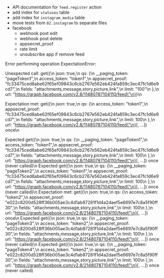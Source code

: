 * API documentation for `feed.register` action
* add index for `statuses` table
* add index for `instagram_media` table
* move tests from `02.instagram` to separate files
* facebook
  * webhook post edit
  * webhook post delete
  * appsecret_proof
  * rate limit
  * unsubscribe app if remove feed




Error performing operation ExpectationError:

Unexpected call: get({\n  json: true,\n  qs: {\n    __paging_token: \"pageToken1\",\n    access_token: \"token1\",\n    appsecret_proof: \"fc33475ced8abe62f65ef09843c6cb2767e562eb424fa859c3ec47fc1d6e9cd7\",\n    fields: \"attachments,message,story,picture,link\",\n    limit: \"100\"\n  },\n  url: \"https://graph.facebook.com/v2.8/11480787104110/feed\"\n})\n    

Expectation met: get({\n  json: true,\n  qs: {\n    access_token: \"token1\",\n    appsecret_proof: \"fc33475ced8abe62f65ef09843c6cb2767e562eb424fa859c3ec47fc1d6e9cd7\",\n    fields: \"attachments,message,story,picture,link\",\n    limit: 100\n  },\n  url: \"https://graph.facebook.com/v2.8/11480787104110/feed\"\n}[, ...]) once\n    

Expected get({\n  json: true,\n  qs: {\n    __paging_token: \"pageToken1\",\n    access_token: \"token1\",\n    appsecret_proof: \"fc33475ced8abe62f65ef09843c6cb2767e562eb424fa859c3ec47fc1d6e9cd7\",\n    fields: \"attachments,message,story,picture,link\",\n    limit: 100\n  },\n  url: \"https://graph.facebook.com/v2.8/11480787104110/feed\"\n}[, ...]) once (never called)\n    Expected get({\n  json: true,\n  qs: {\n    __paging_token: \"pageToken2\",\n    access_token: \"token1\",\n    appsecret_proof: \"fc33475ced8abe62f65ef09843c6cb2767e562eb424fa859c3ec47fc1d6e9cd7\",\n    fields: \"attachments,message,story,picture,link\",\n    limit: 100\n  },\n  url: \"https://graph.facebook.com/v2.8/11480787104110/feed\"\n}[, ...]) once (never called)\n    Expectation met: get({\n  json: true,\n  qs: {\n    access_token: \"token2\",\n    appsecret_proof: \"e022c8200d528ff36b005ae3c4d1ab87281f1d4a2daef5e6697e7c8a5f90ff30\",\n    fields: \"attachments,message,story,picture,link\",\n    limit: 100\n  },\n  url: \"https://graph.facebook.com/v2.8/21480787104110/feed\"\n}[, ...]) once\n    Expected get({\n  json: true,\n  qs: {\n    __paging_token: \"pageToken3\",\n    access_token: \"token2\",\n    appsecret_proof: \"e022c8200d528ff36b005ae3c4d1ab87281f1d4a2daef5e6697e7c8a5f90ff30\",\n    fields: \"attachments,message,story,picture,link\",\n    limit: 100\n  },\n  url: \"https://graph.facebook.com/v2.8/21480787104110/feed\"\n}[, ...]) once (never called)\n    Expected get({\n  json: true,\n  qs: {\n    __paging_token: \"pageToken4\",\n    access_token: \"token2\",\n    appsecret_proof: \"e022c8200d528ff36b005ae3c4d1ab87281f1d4a2daef5e6697e7c8a5f90ff30\",\n    fields: \"attachments,message,story,picture,link\",\n    limit: 100\n  },\n  url: \"https://graph.facebook.com/v2.8/21480787104110/feed\"\n}[, ...]) once (never called)
